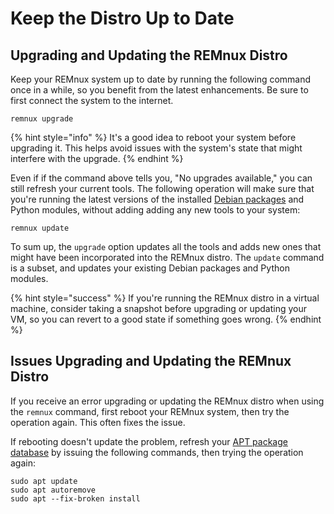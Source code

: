 # Keep the Distro Up to Date

## Upgrading and Updating the REMnux Distro <a id="upgrading-updating-remnux"></a>

Keep your REMnux system up to date by running the following command once in a while, so you benefit from the latest enhancements. Be sure to first connect the system to the internet.

```text
remnux upgrade
```

{% hint style="info" %}
It's a good idea to reboot your system before upgrading it. This helps avoid issues with the system's state that might interfere with the upgrade.
{% endhint %}

Even if if the command above tells you, "No upgrades available," you can still refresh your current tools. The following operation will make sure that you're running the latest versions of the installed [Debian packages](../behind-the-scenes/technologies/debian-packages.md) and Python modules, without adding adding any new tools to your system:

```text
remnux update
```

To sum up, the `upgrade` option updates all the tools and adds new ones that might have been incorporated into the REMnux distro. The `update` command is a subset, and updates your existing Debian packages and Python modules.

{% hint style="success" %}
If you're running the REMnux distro in a virtual machine, consider taking a snapshot before upgrading or updating your VM, so you can revert to a good state if something goes wrong.
{% endhint %}

## Issues Upgrading and Updating the REMnux Distro <a id="issues-upgrading-updating-remnux"></a>

If you receive an error upgrading or updating the REMnux distro when using the `remnux` command, first reboot your REMnux system, then try the operation again. This often fixes the issue.

If rebooting doesn't update the problem, refresh your [APT package database](../behind-the-scenes/technologies/debian-packages.md)  by issuing the following commands, then trying the operation again:

```text
sudo apt update
sudo apt autoremove
sudo apt --fix-broken install
```

##  <a id="run-in-containers"></a>

